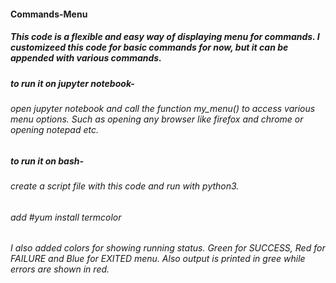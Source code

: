 #### Commands-Menu
##### This code is a flexible and easy way of displaying menu for commands. I customizeed this code for basic commands for now, but it can be appended with various commands.

##### to run it on jupyter notebook-
######                   open jupyter notebook and call the function my_menu() to access various menu options. Such as opening any browser like firefox and chrome or opening notepad etc.

##### to run it on bash-
######                   create a script file with this code and run with python3.
######                   add #yum install termcolor 

###### I also added colors for showing running status. Green for SUCCESS, Red for FAILURE and Blue for EXITED menu. Also output is printed in gree while errors are shown in red.
         


